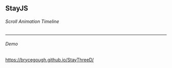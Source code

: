 ## StayJS
###### Scroll Animation Timeline
---
###### Demo
https://brycegough.github.io/StayThreeD/
